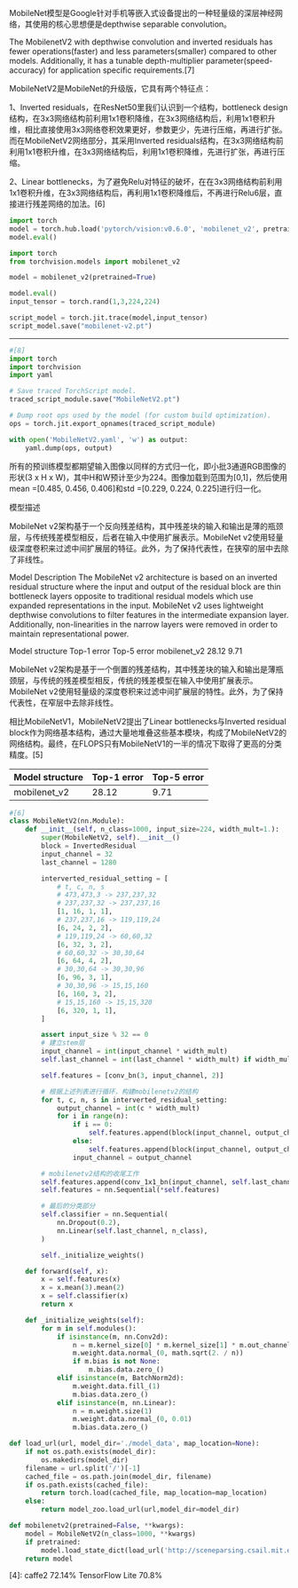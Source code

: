 

<!--
 * @version:
 * @Author:  StevenJokess https://github.com/StevenJokess
 * @Date: 2020-11-13 22:01:00
 * @LastEditors:  StevenJokess https://github.com/StevenJokess
 * @LastEditTime: 2020-12-22 18:18:41
 * @Description:
 * @TODO::
 * @Reference:https://pytorch.org/hub/pytorch_vision_mobilenet_v2/
 * https://arxiv.org/abs/1801.04381
 * https://colab.research.google.com/github/pytorch/pytorch.github.io/blob/master/assets/hub/pytorch_vision_mobilenet_v2.ipynb#scrollTo=7P8C3gMea8FU
 * https://heartbeat.fritz.ai/pytorch-mobile-image-classification-on-android-5c0cfb774c5b
 * [4]: https://engineering.fb.com/2018/10/29/ml-applications/qnnpack/
 * [5]: https://paddleclas.readthedocs.io/zh_CN/latest/models/Mobile.html
 * [6]: https://blog.csdn.net/weixin_44791964/article/details/102851214
 * [7]: https://github.com/anilsathyan7/pytorch-image-classification
 * [8]: https://github.com/pytorch/pytorch/blob/master/android/test_app/make_assets_custom.py
-->

MobileNet模型是Google针对手机等嵌入式设备提出的一种轻量级的深层神经网络，其使用的核心思想便是depthwise separable convolution。

The MobilenetV2 with depthwise convolution and inverted residuals has fewer operations(faster) and less parameters(smaller) compared to other models. Additionally, it has a tunable depth-multiplier parameter(speed-accuracy) for application specific requirements.[7]

MobileNetV2是MobileNet的升级版，它具有两个特征点：

1、Inverted residuals，在ResNet50里我们认识到一个结构，bottleneck design结构，在3x3网络结构前利用1x1卷积降维，在3x3网络结构后，利用1x1卷积升维，相比直接使用3x3网络卷积效果更好，参数更少，先进行压缩，再进行扩张。而在MobileNetV2网络部分，其采用Inverted residuals结构，在3x3网络结构前利用1x1卷积升维，在3x3网络结构后，利用1x1卷积降维，先进行扩张，再进行压缩。

2、Linear bottlenecks，为了避免Relu对特征的破坏，在在3x3网络结构前利用1x1卷积升维，在3x3网络结构后，再利用1x1卷积降维后，不再进行Relu6层，直接进行残差网络的加法。[6]

```python
import torch
model = torch.hub.load('pytorch/vision:v0.6.0', 'mobilenet_v2', pretrained=True)
model.eval()
```

```python
import torch
from torchvision.models import mobilenet_v2

model = mobilenet_v2(pretrained=True)

model.eval()
input_tensor = torch.rand(1,3,224,224)

script_model = torch.jit.trace(model,input_tensor)
script_model.save("mobilenet-v2.pt")
```

---

```py
#[8]
import torch
import torchvision
import yaml

# Save traced TorchScript model.
traced_script_module.save("MobileNetV2.pt")

# Dump root ops used by the model (for custom build optimization).
ops = torch.jit.export_opnames(traced_script_module)

with open('MobileNetV2.yaml', 'w') as output:
    yaml.dump(ops, output)
```


所有的预训练模型都期望输入图像以同样的方式归一化，即小批3通道RGB图像的形状(3 x H x W)，其中H和W预计至少为224。图像加载到范围为[0,1]，然后使用mean =[0.485, 0.456, 0.406]和std =[0.229, 0.224, 0.225]进行归一化。

模型描述

MobileNet v2架构基于一个反向残差结构，其中残差块的输入和输出是薄的瓶颈层，与传统残差模型相反，后者在输入中使用扩展表示。MobileNet v2使用轻量级深度卷积来过滤中间扩展层的特征。此外，为了保持代表性，在狭窄的层中去除了非线性。




Model Description
The MobileNet v2 architecture is based on an inverted residual structure where the input and output of the residual block are thin bottleneck layers opposite to traditional residual models which use expanded representations in the input. MobileNet v2 uses lightweight depthwise convolutions to filter features in the intermediate expansion layer. Additionally, non-linearities in the narrow layers were removed in order to maintain representational power.


Model structure	Top-1 error	Top-5 error
mobilenet_v2	28.12	9.71

MobileNet v2架构是基于一个倒置的残差结构，其中残差块的输入和输出是薄瓶颈层，与传统的残差模型相反，传统的残差模型在输入中使用扩展表示。MobileNet v2使用轻量级的深度卷积来过滤中间扩展层的特性。此外，为了保持代表性，在窄层中去除非线性。

相比MobileNetV1，MobileNetV2提出了Linear bottlenecks与Inverted residual block作为网络基本结构，通过大量地堆叠这些基本模块，构成了MobileNetV2的网络结构。最终，在FLOPS只有MobileNetV1的一半的情况下取得了更高的分类精度。[5]

| Model structure | Top-1 error | Top-5 error |
| --------------- | ----------- | ----------- |
|  mobilenet_v2       | 28.12       | 9.71       |

```py
#[6]
class MobileNetV2(nn.Module):
    def __init__(self, n_class=1000, input_size=224, width_mult=1.):
        super(MobileNetV2, self).__init__()
        block = InvertedResidual
        input_channel = 32
        last_channel = 1280

        interverted_residual_setting = [
            # t, c, n, s
            # 473,473,3 -> 237,237,32
            # 237,237,32 -> 237,237,16
            [1, 16, 1, 1],
            # 237,237,16 -> 119,119,24
            [6, 24, 2, 2],
            # 119,119,24 -> 60,60,32
            [6, 32, 3, 2],
            # 60,60,32 -> 30,30,64
            [6, 64, 4, 2],
            # 30,30,64 -> 30,30,96
            [6, 96, 3, 1],
            # 30,30,96 -> 15,15,160
            [6, 160, 3, 2],
            # 15,15,160 -> 15,15,320
            [6, 320, 1, 1],
        ]

        assert input_size % 32 == 0
        # 建立stem层
        input_channel = int(input_channel * width_mult)
        self.last_channel = int(last_channel * width_mult) if width_mult > 1.0 else last_channel

        self.features = [conv_bn(3, input_channel, 2)]

        # 根据上述列表进行循环，构建mobilenetv2的结构
        for t, c, n, s in interverted_residual_setting:
            output_channel = int(c * width_mult)
            for i in range(n):
                if i == 0:
                    self.features.append(block(input_channel, output_channel, s, expand_ratio=t))
                else:
                    self.features.append(block(input_channel, output_channel, 1, expand_ratio=t))
                input_channel = output_channel

        # mobilenetv2结构的收尾工作
        self.features.append(conv_1x1_bn(input_channel, self.last_channel))
        self.features = nn.Sequential(*self.features)

        # 最后的分类部分
        self.classifier = nn.Sequential(
            nn.Dropout(0.2),
            nn.Linear(self.last_channel, n_class),
        )

        self._initialize_weights()

    def forward(self, x):
        x = self.features(x)
        x = x.mean(3).mean(2)
        x = self.classifier(x)
        return x

    def _initialize_weights(self):
        for m in self.modules():
            if isinstance(m, nn.Conv2d):
                n = m.kernel_size[0] * m.kernel_size[1] * m.out_channels
                m.weight.data.normal_(0, math.sqrt(2. / n))
                if m.bias is not None:
                    m.bias.data.zero_()
            elif isinstance(m, BatchNorm2d):
                m.weight.data.fill_(1)
                m.bias.data.zero_()
            elif isinstance(m, nn.Linear):
                n = m.weight.size(1)
                m.weight.data.normal_(0, 0.01)
                m.bias.data.zero_()

def load_url(url, model_dir='./model_data', map_location=None):
    if not os.path.exists(model_dir):
        os.makedirs(model_dir)
    filename = url.split('/')[-1]
    cached_file = os.path.join(model_dir, filename)
    if os.path.exists(cached_file):
        return torch.load(cached_file, map_location=map_location)
    else:
        return model_zoo.load_url(url,model_dir=model_dir)

def mobilenetv2(pretrained=False, **kwargs):
    model = MobileNetV2(n_class=1000, **kwargs)
    if pretrained:
        model.load_state_dict(load_url('http://sceneparsing.csail.mit.edu/model/pretrained_resnet/mobilenet_v2.pth.tar'), strict=False)
    return model
```

[4]: caffe2 72.14% TensorFlow Lite 70.8%
